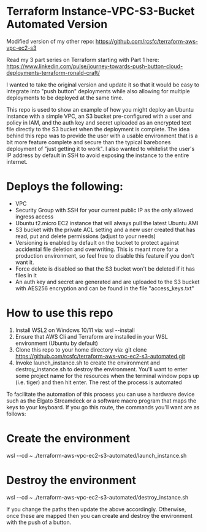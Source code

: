 # Terraform Instance-VPC-S3-Bucket Automated Version
Modified version of my other repo: https://github.com/rcsfc/terraform-aws-vpc-ec2-s3

Read my 3 part series on Terraform starting with Part 1 here: https://www.linkedin.com/pulse/journey-towards-push-button-cloud-deployments-terraform-ronald-craft/

I wanted to take the original version and update it so that it would be easy to integrate into "push button" deployments while also allowing for multiple deployments to be deployed at the same time. 

This repo is used to show an example of how you might deploy an Ubuntu instance with a simple VPC, an S3 bucket pre-configured with a user and policy in IAM, and the auth key and secret uploaded as an encrypted text file directly to the S3 bucket when the deployment is complete. The idea behind this repo was to provide the user with a usable environment that is a bit more feature complete and secure than the typical barebones deployment of "just getting it to work". I also wanted to whitelist the user's IP address by default in SSH to avoid exposing the instance to the entire internet.

# Deploys the following:

- VPC
- Security Group with SSH for your current public IP as the only allowed ingress access
- Ubuntu t2.micro EC2 instance that will always pull the latest Ubuntu AMI
- S3 bucket with the private ACL setting and a new user created that has read, put and delete permissions (adjust to your needs)
- Versioning is enabled by default on the bucket to protect against accidental file deletion and overwriting. This is meant more for a production environment, so feel free to disable this feature if you don't want it.
- Force delete is disabled so that the S3 bucket won't be deleted if it has files in it
- An auth key and secret are generated and are uploaded to the S3 bucket with AES256 encryption and can be found in the file "access_keys.txt"

# How to use this repo
1. Install WSL2 on Windows 10/11 via: wsl --install
2. Ensure that AWS Cli and Terraform are installed in your WSL environment (Ubuntu by default)
3. Clone this repo to your home directory via: git clone https://github.com/rcsfc/terraform-aws-vpc-ec2-s3-automated.git
4. Invoke launch_instance.sh to create the environment and destroy_instance.sh to destroy the environment. You'll want to enter some project name for the resources when the terminal window pops up (i.e. tiger) and then hit enter. The rest of the process is automated

To facilitate the automation of this process you can use a hardware device such as the Elgato Streamdeck or a software macro program that maps the keys to your keyboard. If you go this route, the commands you'll want are as follows:

# Create the environment
wsl --cd ~ ./terraform-aws-vpc-ec2-s3-automated/launch_instance.sh

# Destroy the environment
wsl --cd ~ ./terraform-aws-vpc-ec2-s3-automated/destroy_instance.sh

If you change the paths then update the above accordingly. Otherwise, once these are mapped then you can create and destroy the environment with the push of a button. 
